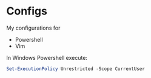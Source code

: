 # Configs

My configurations for 
- Powershell
- Vim

In Windows Powershell execute:
```Powershell
Set-ExecutionPolicy Unrestricted -Scope CurrentUser
```

